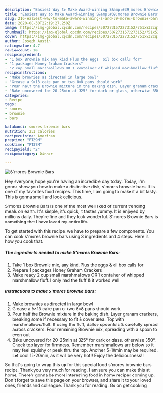 ```yaml
---
description: "Easiest Way to Make Award-winning S&amp;#39;mores Brownie Bars"
title: "Easiest Way to Make Award-winning S&amp;#39;mores Brownie Bars"
slug: 216-easiest-way-to-make-award-winning-s-and-39-mores-brownie-bars
date: 2020-08-30T22:19:27.250Z
image: https://img-global.cpcdn.com/recipes/5072731572273152/751x532cq70/smores-brownie-bars-recipe-main-photo.jpg
thumbnail: https://img-global.cpcdn.com/recipes/5072731572273152/751x532cq70/smores-brownie-bars-recipe-main-photo.jpg
cover: https://img-global.cpcdn.com/recipes/5072731572273152/751x532cq70/smores-brownie-bars-recipe-main-photo.jpg
author: Joseph Austin
ratingvalue: 4.7
reviewcount: 10
recipeingredient:
- "1 box Brownie mix any kind Plus the eggs  oil box calls for"
- "1 packages Honey Graham Crackers"
- "2 cup small marshmallows OR 1 container of whipped marshmallow fluff I only had the fluff  it worked well"
recipeinstructions:
- "Make brownies as directed in large bowl"
- "Grease a 9×13 cake pan or two 8×8 pans should work"
- "Pour half the Brownie mixture in the baking dish. Layer graham crackers, breaking some if necessary to fit &amp; cover area. Top with marshmallows/fluff. If using the fluff, dallop spoonfuls &amp; carefully spread across crackers. Pour remaining Brownie mix, spreading with a spoon to even out"
- "Bake uncovered for 20-25min at 325° for dark or glass, otherwise 350°. Check top layer for firmness. Remember marshmallows are below so it may feel squishy or peek thru the top. Another 5-10min may be required. Let cool 15-20min, as it will be very hot!! Enjoy the deliciousness!!"
categories:
- Recipe
tags:
- smores
- brownie
- bars

katakunci: smores brownie bars 
nutrition: 251 calories
recipecuisine: American
preptime: "PT29M"
cooktime: "PT37M"
recipeyield: "2"
recipecategory: Dinner

---
```



![S&#39;mores Brownie Bars](https://img-global.cpcdn.com/recipes/5072731572273152/751x532cq70/smores-brownie-bars-recipe-main-photo.jpg)

Hey everyone, hope you're having an incredible day today. Today, I'm gonna show you how to make a distinctive dish, s&#39;mores brownie bars. It is one of my favorites food recipes. This time, I am going to make it a bit tasty. This is gonna smell and look delicious.



S&#39;mores Brownie Bars is one of the most well liked of current trending meals on earth. It's simple, it's quick, it tastes yummy. It is enjoyed by millions daily. They're fine and they look wonderful. S&#39;mores Brownie Bars is something that I have loved my entire life.


To get started with this recipe, we have to prepare a few components. You can cook s&#39;mores brownie bars using 3 ingredients and 4 steps. Here is how you cook that.

<!--inarticleads1-->

##### The ingredients needed to make S&#39;mores Brownie Bars:

1. Take 1 box Brownie mix, any kind. Plus the eggs &amp; oil box calls for
1. Prepare 1 packages Honey Graham Crackers
1. Make ready 2 cup small marshmallows OR 1 container of whipped marshmallow fluff. I only had the fluff &amp; it worked well




<!--inarticleads2-->

##### Instructions to make S&#39;mores Brownie Bars:

1. Make brownies as directed in large bowl
1. Grease a 9×13 cake pan or two 8×8 pans should work
1. Pour half the Brownie mixture in the baking dish. Layer graham crackers, breaking some if necessary to fit &amp; cover area. Top with marshmallows/fluff. If using the fluff, dallop spoonfuls &amp; carefully spread across crackers. Pour remaining Brownie mix, spreading with a spoon to even out
1. Bake uncovered for 20-25min at 325° for dark or glass, otherwise 350°. Check top layer for firmness. Remember marshmallows are below so it may feel squishy or peek thru the top. Another 5-10min may be required. Let cool 15-20min, as it will be very hot!! Enjoy the deliciousness!!




So that's going to wrap this up for this special food s&#39;mores brownie bars recipe. Thank you very much for reading. I am sure you can make this at home. There's gonna be more interesting food in home recipes coming up. Don't forget to save this page on your browser, and share it to your loved ones, friends and colleague. Thank you for reading. Go on get cooking!
